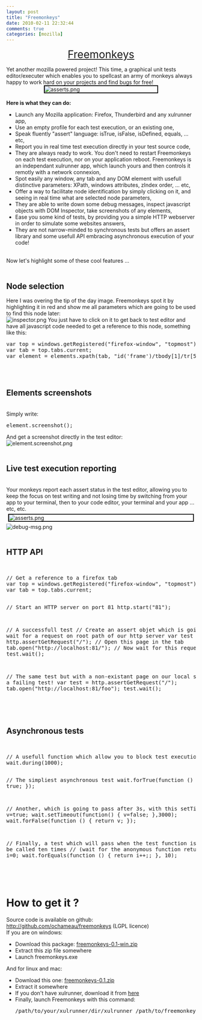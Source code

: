 ```yaml
---
layout: post
title: "Freemonkeys"
date: 2010-02-11 22:32:44
comments: true
categories: [mozilla]
---
```

<p style="text-align:center"><a href="https://addons.mozilla.org/en-US/firefox/addon/46873" style="font-size: 2em;">Freemonkeys</a></p>
Yet another mozilla powered project! This time, a graphical unit tests
editor/executer which enables you to spellcast an army of monkeys always happy
to work hard on your projects and find bugs for free! <img src="/public/demo/fm/asserts.png" alt="asserts.png" style="margin: 0 auto; display: block; border: 2px solid black; max-width: 300px; max-height: 300px" title="asserts.png, f&#233;v. 2010" /><br />
<strong>Here is what they can do:</strong>
<ul>
<li>Launch any Mozilla application: Firefox, Thunderbird and any xulrunner
app,</li>
<li>Use an empty profile for each test execution, or an existing one,</li>
<li>Speak fluently &quot;assert&quot; language: isTrue, isFalse, isDefined, equals, ...
etc,</li>
<li>Report you in real time test execution directly in your test source
code,</li>
<li>They are always ready to work. You don't need to restart Freemonkeys on
each test execution, nor on your application reboot. Freemonkeys is an
independant xulrunner app, which launch yours and then controls it remotly with
a network connexion,</li>
<li>Spot easily any window, any tab and any DOM element with usefull
distinctive parameters: XPath, windows attributes, zIndex order, ... etc,</li>
<li>Offer a way to facilitate node identification by simply clicking on it, and
seeing in real time what are selected node parameters,</li>
<li>They are able to write down some debug messages, inspect javascript objects
with DOM Inspector, take screenshots of any elements,</li>
<li>Ease you some kind of tests, by providing you a simple HTTP webserver in
order to simulate some websites answers,</li>
<li>They are not narrow-minded to synchronous tests but offers an assert
library and some usefull API embracing asynchronous execution of your
code!</li>
</ul>
<br />
Now let's highlight some of these cool features ...<br />
<br />
<h2>Node selection</h2>
Here I was overing the tip of the day image. Freemonkeys spot it by
highlighting it in red and show me all parameters which are going to be used to
find this node later:<br />
<img src="/public/demo/fm/inspector.png" alt="inspector.png" title="inspector.png, f&#233;v. 2010" /> You just have to click on it to get back to test
editor and have all javascript code needed to get a reference to this node,
something like this:
<pre>
var top = windows.getRegistered(&quot;firefox-window&quot;, &quot;topmost&quot;);
var tab = top.tabs.current;
var element = elements.xpath(tab, &quot;id('frame')/tbody[1]/tr[5]/td[1]/table[1]/tbody[1]/tr[1]/td[1]/table[1]/tbody[1]/tr[1]/td[1]/img[1]&quot;);
</pre>
<br />
<br />
<h2>Elements screenshots</h2>
<br />
Simply write:
<pre>
element.screenshot();
</pre>
And get a screenshot directly in the test editor:<br />
<img src="/public/demo/fm/element.screenshot.png" alt="element.screenshot.png" title="element.screenshot.png, f&#233;v. 2010" /><br />
<br />
<h2>Live test execution reporting</h2>
<br />
Your monkeys report each assert status in the test editor, allowing you to keep
the focus on test writing and not losing time by switching from your app to
your terminal, then to your code editor, your terminal and your app ... etc,
etc. <img src="/public/demo/fm/asserts.png" alt="asserts.png" style="margin: 0 auto; display: block; border: 2px solid black; margin: 5px;" title="asserts.png, f&#233;v. 2010" /> <img src="/public/demo/fm/debug-msg.png" alt="debug-msg.png" title="debug-msg.png, f&#233;v. 2010" /><br />
<br />
<h2>HTTP API</h2>
<br />
<pre>
// Get a reference to a firefox tab
var top = windows.getRegistered(&quot;firefox-window&quot;, &quot;topmost&quot;);
var tab = top.tabs.current;

// Start an HTTP server on port 81
http.start(&quot;81&quot;);

// A successfull test
// Create an assert objet which is going to wait for a request on root path of our http server
var test = http.assertGetRequest(&quot;/&quot;);
// Open this page in the tab
tab.open(&quot;http://localhost:81/&quot;);
// Now wait for this request
test.wait();

// The same test but with a non-existant page on our local server, so a failing test!
var test = http.assertGetRequest(&quot;/&quot;);
tab.open(&quot;http://localhost:81/foo&quot;);
test.wait();
</pre>
<br />
<br />
<h2>Asynchronous tests</h2>
<br />
<pre>
// A usefull function which allow you to block test execution for an amount of time in ms
wait.during(1000);

// The simpliest asynchronous test
wait.forTrue(function () {
  return true;
});

// Another, which is going to pass after 3s, with this setTimeout
var v=true;
wait.setTimeout(function() {
  v=false;
},3000);
wait.forFalse(function () {
  return v;
});

// Finally, a test which will pass when the test function is going to be called ten times
// (wait for the anonymous function returns 10)
var i=0;
wait.forEquals(function () {
  return i++;;
}, 10);
</pre>
<br />
<br />
<h1>How to get it ?</h1>
Source code is available on github: <a href="http://github.com/ochameau/freemonkeys">http://github.com/ochameau/freemonkeys</a>
(LGPL licence)<br />
If you are on windows:
<ul>
<li>Download this package: <a href="http://github.com/downloads/ochameau/freemonkeys/freemonkeys-0.1-win.zip">freemonkeys-0.1-win.zip</a></li>
<li>Extract this zip file somewhere</li>
<li>Launch freemonkeys.exe</li>
</ul>
And for linux and mac:
<ul>
<li>Download this one: <a href="http://github.com/downloads/ochameau/freemonkeys/freemonkeys-0.1.zip">freemonkeys-0.1.zip</a></li>
<li>Extract it somewhere</li>
<li>If you don't have xulrunner, download it from <a href="http://releases.mozilla.org/pub/mozilla.org/xulrunner/releases/1.9.2rc1/runtimes/">
here</a></li>
<li>Finally, launch Freemonkeys with this command:
<pre>
/path/to/your/xulrunner/dir/xulrunner /path/to/freemonkeys/application.ini
</pre></li>
</ul>